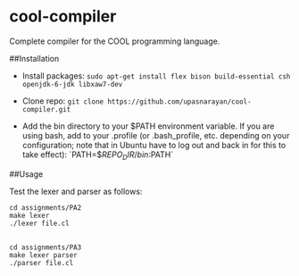 cool-compiler
=============

Complete compiler for the COOL programming language.



##Installation

- Install packages:
`sudo apt-get install flex bison build-essential csh openjdk-6-jdk libxaw7-dev`

- Clone repo:
`git clone https://github.com/upasnarayan/cool-compiler.git`

- Add the bin directory to your $PATH environment variable. If you are using
bash, add to your .profile (or .bash_profile, etc. depending on your
configuration; note that in Ubuntu have to log out and back in for this to 
take effect): 
`PATH=$$REPO_DIR$$/bin:$PATH`

##Usage

Test the lexer and parser as follows:


    cd assignments/PA2
    make lexer
    ./lexer file.cl

##

    cd assignments/PA3
    make lexer parser
    ./parser file.cl
